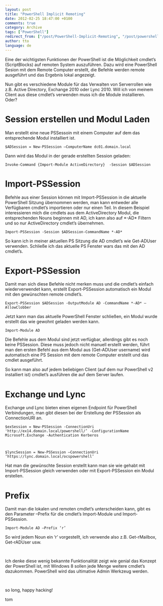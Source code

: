 ```yaml
---
layout: post
title: "PowerShell Implicit Remoting"
date: 2012-02-25 18:47:00 +0100
comments: true
category: Archive
tags: ["PowerShell"]
redirect_from: ["/post/PowerShell-Implicit-Remoting", "/post/powershell-implicit-remoting"]
author: tto
language: de
---
```

<!-- more -->
<p>Eine der wichtigsten Funktionen der PowerShell ist die M&ouml;glichkeit cmdlet&rsquo;s (ScriptBlocks) auf remoten System auszuf&uuml;hren. Dazu wird eine PowerShell Sesion mit dem Remote Computer erstellt, die Befehle werden remote ausgef&uuml;hrt und das Ergebnis lokal angezeigt.</p>
<p>Nun gibt es verschiedene Module f&uuml;r das Verwalten von Serverrollen wie z.B. Active Directory, Exchange 2010 oder Lync 2010. Will ich von meinem Client aus diese cmdlet&rsquo;s verwenden muss ich die Module installieren. Oder?</p>
<h1>Session erstellen und Modul Laden</h1>
<p>Man erstellt eine neue PSSessoin mit einem Computer auf dem das entsprechende Modul installiert ist.</p>
<p><code>$ADSession = New-PSSession &ndash;ComputerName dc01.domain.local</code></p>
<p>Dann wird das Modul in der gerade erstellten Session geladen:</p>
<p><code>Invoke-Command {Import-Module ActiveDirectory}&nbsp; -Session $ADSession</code></p>
<h1>Import-PSSession</h1>
<p>Befehle aus einer Session k&ouml;nnen mit Import-PSSession in die aktuelle PowerShell Sitzung &uuml;bernommen werden, man kann entweder alle Verf&uuml;gbaren cmdlet&rsquo;s importieren oder nur einen Teil. In diesem Beispiel interessieren mich die cmdlets aus dem ActiveDirectory Modul, die entsprechenden Nouns beginnen mit AD, ich kann also auf *-AD* Filtern und so nur ActiveDirectory cmdlet&rsquo;s &uuml;bernehmen.</p>
<p><code>Import-PSSession -Session $ADSession-CommandName *-AD*</code></p>
<p>So kann ich in meiner aktuellen PS Sitzung die AD cmdlet&rsquo;s wie Get-ADUser verwenden. Schlie&szlig;e ich das aktuelle PS Fenster wars das mit den AD cmdlet&rsquo;s.</p>
<h1>Export-PSSession</h1>
<p>Damit man sich diese Befehle nicht merken muss und die cmdlet&rsquo;s einfach wiederverwendet kann, erstellt Export-PSSession automatisch ein Modul mit den gew&uuml;nschten remote cmdlet&rsquo;s.</p>
<p><code>Export-PSSession $ADSession -OutputModule AD -CommandName *-AD* &ndash;AllowClobber</code></p>
<p>Jetzt kann man das aktuelle PowerShell Fenster schlie&szlig;en, ein Modul wurde erstellt das wie gewohnt geladen werden kann.</p>
<p><code>Import-Module AD</code></p>
<p>Die Befehle aus dem Modul sind jetzt verf&uuml;gbar, allerdings gibt es noch keine PSSession. Diese muss jedoch nicht manuell erstellt werden, f&uuml;hrt man den ersten Befehl aus dem Modul aus (Get-ADUser username) wird automatisch eine PS Session mit dem remote Computer erstellt und das cmdlet ausgef&uuml;hrt.</p>
<p>So kann man also auf jedem beliebigen Client (auf dem nur PowerShell v2 installiert ist) cmdlet&rsquo;s ausf&uuml;hren die auf dem Server laufen.</p>
<h1>Exchange und Lync</h1>
<p>Exchange und Lync bieten einen eigenen Endpoint f&uuml;r PowerShell Verbindungen, man gibt diesen bei der Erstellung der PSSession als ConnectionURI an.</p>
<p><code>$exSession = New-PSSession -ConnectionUri 'http://ex14.domain.local/powershell/&rsquo; -ConfigurationName Microsoft.Exchange -Authentication Kerberos</p>
<p>$lyncSession = New-PSSession &ndash;ConnectionUri &lsquo;https://lync.domain.local/ocspowershell&rsquo;</code></p>
<p>Hat man die gew&uuml;nschte Session erstellt kann man sie wie gehabt mit Import-PSSession gleich verwenden oder mit Export-PSSession ein Modul erstellen.</p>
<h1>Prefix</h1>
<p>Damit man die lokalen und remoten cmdlet&rsquo;s unterscheiden kann, gibt es den Parameter &ndash;Prefix f&uuml;r die cmdlet&rsquo;s Import-Module und Import-PSSession.</p>
<p><code>Import-Module AD &ndash;Prefix &lsquo;r&rsquo;</code></p>
<p>So wird jedem Noun ein &lsquo;r&rsquo; vorgestellt, ich verwende also z.B. Get-rMailbox, Get-rADUser usw.</p>
<p>&nbsp;</p>
<p>Ich denke diese wenig bekannte Funktionalit&auml;t zeigt wie genial das Konzept der PowerShell ist, mit Windows 8 sollen jede Menge weitere cmdlet&rsquo;s dazukommen. PowerShell wird das ultimative Admin Werkzeug werden.</p>
<p>&nbsp;</p>
<p>so long, happy hacking!</p>
<p>tom</p>

